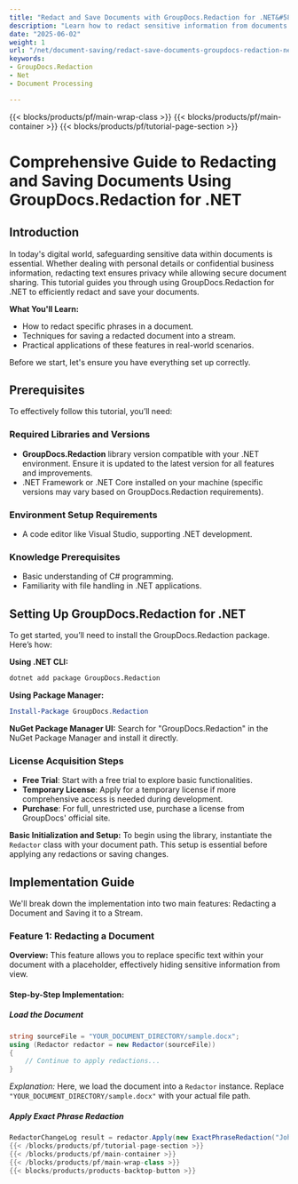 ```yaml
---
title: "Redact and Save Documents with GroupDocs.Redaction for .NET&#58; A Complete Guide"
description: "Learn how to redact sensitive information from documents using GroupDocs.Redaction for .NET. This guide covers the tools needed, code examples, and best practices."
date: "2025-06-02"
weight: 1
url: "/net/document-saving/redact-save-documents-groupdocs-redaction-net/"
keywords:
- GroupDocs.Redaction
- Net
- Document Processing

---
```


{{< blocks/products/pf/main-wrap-class >}}
{{< blocks/products/pf/main-container >}}
{{< blocks/products/pf/tutorial-page-section >}}
# Comprehensive Guide to Redacting and Saving Documents Using GroupDocs.Redaction for .NET

## Introduction

In today's digital world, safeguarding sensitive data within documents is essential. Whether dealing with personal details or confidential business information, redacting text ensures privacy while allowing secure document sharing. This tutorial guides you through using GroupDocs.Redaction for .NET to efficiently redact and save your documents.

**What You'll Learn:**
- How to redact specific phrases in a document.
- Techniques for saving a redacted document into a stream.
- Practical applications of these features in real-world scenarios.

Before we start, let's ensure you have everything set up correctly.

## Prerequisites

To effectively follow this tutorial, you’ll need:

### Required Libraries and Versions
- **GroupDocs.Redaction** library version compatible with your .NET environment. Ensure it is updated to the latest version for all features and improvements.
- .NET Framework or .NET Core installed on your machine (specific versions may vary based on GroupDocs.Redaction requirements).

### Environment Setup Requirements
- A code editor like Visual Studio, supporting .NET development.

### Knowledge Prerequisites
- Basic understanding of C# programming.
- Familiarity with file handling in .NET applications.

## Setting Up GroupDocs.Redaction for .NET

To get started, you’ll need to install the GroupDocs.Redaction package. Here’s how:

**Using .NET CLI:**
```bash
dotnet add package GroupDocs.Redaction
```

**Using Package Manager:**
```powershell
Install-Package GroupDocs.Redaction
```

**NuGet Package Manager UI:**
Search for "GroupDocs.Redaction" in the NuGet Package Manager and install it directly.

### License Acquisition Steps
- **Free Trial**: Start with a free trial to explore basic functionalities.
- **Temporary License**: Apply for a temporary license if more comprehensive access is needed during development.
- **Purchase**: For full, unrestricted use, purchase a license from GroupDocs' official site.

**Basic Initialization and Setup:**
To begin using the library, instantiate the `Redactor` class with your document path. This setup is essential before applying any redactions or saving changes.

## Implementation Guide

We'll break down the implementation into two main features: Redacting a Document and Saving it to a Stream.

### Feature 1: Redacting a Document

**Overview:**
This feature allows you to replace specific text within your document with a placeholder, effectively hiding sensitive information from view.

#### Step-by-Step Implementation:

##### Load the Document
```csharp
string sourceFile = "YOUR_DOCUMENT_DIRECTORY/sample.docx";
using (Redactor redactor = new Redactor(sourceFile))
{
    // Continue to apply redactions...
}
```
*Explanation:* Here, we load the document into a `Redactor` instance. Replace `"YOUR_DOCUMENT_DIRECTORY/sample.docx"` with your actual file path.

##### Apply Exact Phrase Redaction
```csharp
RedactorChangeLog result = redactor.Apply(new ExactPhraseRedaction("John Doe\
{{< /blocks/products/pf/tutorial-page-section >}}
{{< /blocks/products/pf/main-container >}}
{{< /blocks/products/pf/main-wrap-class >}}
{{< blocks/products/products-backtop-button >}}